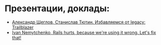 # Презентации, доклады:
- [Александр Щеглов, Станислав Тютин. Избавляемся от legacy: Trailblazer](https://www.youtube.com/watch?v=i9vjN9_DGf0)
- [Ivan Nemytchenko, Rails hurts, because we're using it wrong. Let's fix that!](https://speakerdeck.com/inem/rails-hurts-because-were-using-it-wrong-lets-fix-that)
